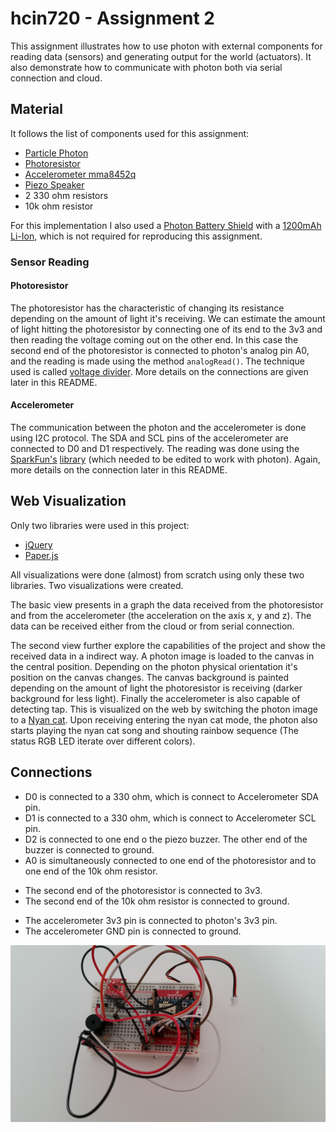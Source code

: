 # hcin720 - Assignment 2

This assignment illustrates how to use photon with external components for
reading data (sensors) and generating output for the world (actuators). It also
demonstrate how to communicate with photon both via serial connection and
cloud.

## Material

It follows the list of components used for this assignment:

* [Particle Photon](https://store.particle.io/?product=particle-photon)
* [Photoresistor](https://www.sparkfun.com/products/9088)
* [Accelerometer mma8452q](https://www.sparkfun.com/products/12756)
* [Piezo Speaker](https://www.sparkfun.com/products/7950)
* 2 330 ohm resistors
* 10k ohm resistor

For this implementation I also used a [Photon Battery
Shield](https://www.sparkfun.com/products/13626) with a [1200mAh
Li-Ion](https://www.adafruit.com/products/258), which is not required for
reproducing this assignment.

### Sensor Reading

#### Photoresistor

The photoresistor has the characteristic of changing its resistance depending
on the amount of light it's receiving. We can estimate the amount of light
hitting the photoresistor by connecting one of its end to the 3v3 and then
reading the voltage coming out on the other end. In this case the second end of
the photoresistor is connected to photon's analog pin A0, and the reading is
made using the method `analogRead()`. The technique used is called [voltage
divider](https://learn.sparkfun.com/tutorials/voltage-dividers). More details
on the connections are given later in this README.

#### Accelerometer

The communication between the photon and the accelerometer is done using I2C
protocol. The SDA and SCL pins of the accelerometer are connected to D0 and D1
respectively. The reading was done using the
[SparkFun's](https://github.com/sparkfun)
[library](https://github.com/sparkfun/MMA8452_Accelerometer/tree/master/Libraries/Arduino/src)
(which needed to be edited to work with photon). Again, more details on the
connection later in this README.

## Web Visualization

Only two libraries were used in this project:

* [jQuery]( https://jquery.com/)
* [Paper.js](http://paperjs.org/)

All visualizations were done (almost) from scratch using only these two
libraries. Two visualizations were created.

The basic view presents in a graph the data received from the photoresistor and
from the accelerometer (the acceleration on the axis x, y and z). The data can
be received either from the cloud or from serial connection.

The second view further explore the capabilities of the project and show the
received data in a indirect way. A photon image is loaded to the canvas in the
central position. Depending on the photon physical orientation it's position on
the canvas changes. The canvas background is painted depending on the amount of
light the photoresistor is receiving (darker background for less light).
Finally the accelerometer is also capable of detecting tap. This is visualized
on the web by switching the photon image to a [Nyan cat](http://www.nyan.cat/).
Upon receiving entering the nyan cat mode, the photon also starts playing the
nyan cat song and shouting rainbow sequence (The status RGB LED iterate over
different colors).

## Connections

* D0 is connected to a 330 ohm, which is connect to Accelerometer SDA pin.
* D1 is connected to a 330 ohm, which is connect to Accelerometer SCL pin.
* D2 is connected to one end o the piezo buzzer. The other end of the buzzer is connected to ground.
* A0 is simultaneously connected to one end of the photoresistor and to one end of the 10k ohm resistor.
 - The second end of the photoresistor is connected to 3v3.
 - The second end of the 10k ohm resistor is connected to ground.
* The accelerometer 3v3 pin is connected to photon's 3v3 pin.
* The accelerometer GND pin is connected to ground.

![Photon component connections](https://raw.githubusercontent.com/TiagoJustino/hcin720/master/ia2/connections.jpg)
